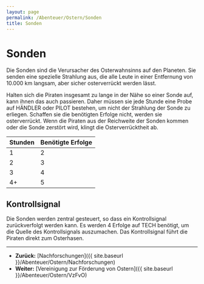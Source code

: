 ```yaml
---
layout: page
permalink: /Abenteuer/Ostern/Sonden
title: Sonden
---
```


# Sonden

Die Sonden sind die Verursacher des Osterwahnsinns auf den Planeten. Sie senden eine spezielle Strahlung aus, die alle Leute in einer Entfernung von 10.000 km langsam, aber sicher osterverrückt werden lässt.

Halten sich die Piraten insgesamt zu lange in der Nähe so einer Sonde auf, kann ihnen das auch passieren. Daher müssen sie jede Stunde eine Probe auf HÄNDLER oder PILOT bestehen, um nicht der Strahlung der Sonde zu erliegen. Schaffen sie die benötigten Erfolge nicht, werden sie osterverrückt. Wenn die Piraten aus der Reichweite der Sonden kommen oder die Sonde zerstört wird, klingt die Osterverrücktheit ab.

<table>
<thead>
<tr><th>Stunden</th><th>Benötigte Erfolge</th></tr>
</thead>
<tbody>
<tr><td>1</td><td>2</td></tr>
<tr><td>2</td><td>3</td></tr>
<tr><td>3</td><td>4</td></tr>
<tr><td>4+</td><td>5</td></tr>
</tbody>
</table>

## Kontrollsignal

Die Sonden werden zentral gesteuert, so dass ein Kontrollsignal zurückverfolgt werden kann. Es werden 4 Erfolge auf TECH benötigt, um die Quelle des Kontrollsignals auszumachen. Das Kontrollsignal führt die Piraten direkt zum Osterhasen.

***

- **Zurück:** [Nachforschungen]({{ site.baseurl }}/Abenteuer/Ostern/Nachforschungen)
- **Weiter:** [Vereinigung zur Förderung von Ostern]({{ site.baseurl }}/Abenteuer/Ostern/VzFvO)
